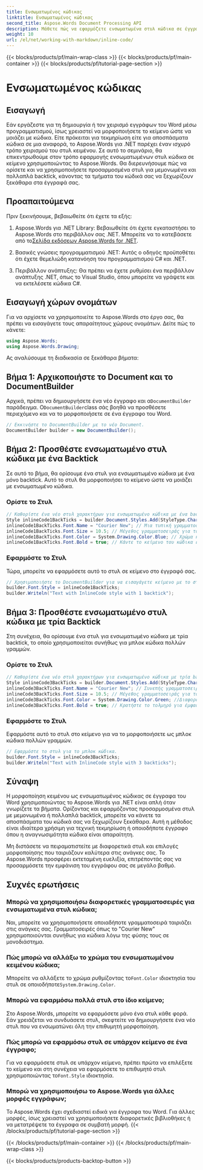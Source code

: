 ```yaml
---
title: Ενσωματωμένος κώδικας
linktitle: Ενσωματωμένος κώδικας
second_title: Aspose.Words Document Processing API
description: Μάθετε πώς να εφαρμόζετε ενσωματωμένα στυλ κώδικα σε έγγραφα του Word χρησιμοποιώντας το Aspose.Words για .NET. Αυτό το σεμινάριο καλύπτει μεμονωμένα και πολλαπλά backticks για μορφοποίηση κώδικα.
weight: 10
url: /el/net/working-with-markdown/inline-code/
---
```


{{< blocks/products/pf/main-wrap-class >}}
{{< blocks/products/pf/main-container >}}
{{< blocks/products/pf/tutorial-page-section >}}

# Ενσωματωμένος κώδικας

## Εισαγωγή

Εάν εργάζεστε για τη δημιουργία ή τον χειρισμό εγγράφων του Word μέσω προγραμματισμού, ίσως χρειαστεί να μορφοποιήσετε το κείμενο ώστε να μοιάζει με κώδικα. Είτε πρόκειται για τεκμηρίωση είτε για αποσπάσματα κώδικα σε μια αναφορά, το Aspose.Words για .NET παρέχει έναν ισχυρό τρόπο χειρισμού του στυλ κειμένου. Σε αυτό το σεμινάριο, θα επικεντρωθούμε στον τρόπο εφαρμογής ενσωματωμένων στυλ κώδικα σε κείμενο χρησιμοποιώντας το Aspose.Words. Θα διερευνήσουμε πώς να ορίσετε και να χρησιμοποιήσετε προσαρμοσμένα στυλ για μεμονωμένα και πολλαπλά backtick, κάνοντας τα τμήματα του κώδικά σας να ξεχωρίζουν ξεκάθαρα στα έγγραφά σας.

## Προαπαιτούμενα

Πριν ξεκινήσουμε, βεβαιωθείτε ότι έχετε τα εξής:

1.  Aspose.Words για .NET Library: Βεβαιωθείτε ότι έχετε εγκαταστήσει το Aspose.Words στο περιβάλλον σας .NET. Μπορείτε να το κατεβάσετε από το[Σελίδα εκδόσεων Aspose.Words for .NET](https://releases.aspose.com/words/net/).

2. Βασικές γνώσεις προγραμματισμού .NET: Αυτός ο οδηγός προϋποθέτει ότι έχετε θεμελιώδη κατανόηση του προγραμματισμού C# και .NET.

3. Περιβάλλον ανάπτυξης: Θα πρέπει να έχετε ρυθμίσει ένα περιβάλλον ανάπτυξης .NET, όπως το Visual Studio, όπου μπορείτε να γράψετε και να εκτελέσετε κώδικα C#.

## Εισαγωγή χώρων ονομάτων

Για να αρχίσετε να χρησιμοποιείτε το Aspose.Words στο έργο σας, θα πρέπει να εισαγάγετε τους απαραίτητους χώρους ονομάτων. Δείτε πώς το κάνετε:

```csharp
using Aspose.Words;
using Aspose.Words.Drawing;
```

Ας αναλύσουμε τη διαδικασία σε ξεκάθαρα βήματα:

## Βήμα 1: Αρχικοποιήστε το Document και το DocumentBuilder

 Αρχικά, πρέπει να δημιουργήσετε ένα νέο έγγραφο και α`DocumentBuilder` παράδειγμα. Ο`DocumentBuilder`class σάς βοηθά να προσθέσετε περιεχόμενο και να το μορφοποιήσετε σε ένα έγγραφο του Word.

```csharp
// Εκκινήστε το DocumentBuilder με το νέο Document.
DocumentBuilder builder = new DocumentBuilder();
```

## Βήμα 2: Προσθέστε ενσωματωμένο στυλ κώδικα με ένα Backtick

Σε αυτό το βήμα, θα ορίσουμε ένα στυλ για ενσωματωμένο κώδικα με ένα μόνο backtick. Αυτό το στυλ θα μορφοποιήσει το κείμενο ώστε να μοιάζει με ενσωματωμένο κώδικα.

### Ορίστε το Στυλ

```csharp
// Καθορίστε ένα νέο στυλ χαρακτήρων για ενσωματωμένο κώδικα με ένα backtick.
Style inlineCode1BackTicks = builder.Document.Styles.Add(StyleType.Character, "InlineCode");
inlineCode1BackTicks.Font.Name = "Courier New"; // Μια τυπική γραμματοσειρά για τον κώδικα.
inlineCode1BackTicks.Font.Size = 10.5; // Μέγεθος γραμματοσειράς για τον ενσωματωμένο κώδικα.
inlineCode1BackTicks.Font.Color = System.Drawing.Color.Blue; // Χρώμα κειμένου κώδικα.
inlineCode1BackTicks.Font.Bold = true; // Κάντε το κείμενο του κώδικα έντονη γραφή.
```

### Εφαρμόστε το Στυλ

Τώρα, μπορείτε να εφαρμόσετε αυτό το στυλ σε κείμενο στο έγγραφό σας.

```csharp
// Χρησιμοποιήστε το DocumentBuilder για να εισαγάγετε κείμενο με το στυλ ενσωματωμένου κώδικα.
builder.Font.Style = inlineCode1BackTicks;
builder.Writeln("Text with InlineCode style with 1 backtick");
```

## Βήμα 3: Προσθέστε ενσωματωμένο στυλ κώδικα με τρία Backtick

Στη συνέχεια, θα ορίσουμε ένα στυλ για ενσωματωμένο κώδικα με τρία backtick, το οποίο χρησιμοποιείται συνήθως για μπλοκ κώδικα πολλών γραμμών.

### Ορίστε το Στυλ

```csharp
// Καθορίστε ένα νέο στυλ χαρακτήρων για ενσωματωμένο κώδικα με τρία backtick.
Style inlineCode3BackTicks = builder.Document.Styles.Add(StyleType.Character, "InlineCode.3");
inlineCode3BackTicks.Font.Name = "Courier New"; // Συνεπής γραμματοσειρά για τον κώδικα.
inlineCode3BackTicks.Font.Size = 10.5; // Μέγεθος γραμματοσειράς για το μπλοκ κώδικα.
inlineCode3BackTicks.Font.Color = System.Drawing.Color.Green; //Διαφορετικό χρώμα για ορατότητα.
inlineCode3BackTicks.Font.Bold = true; // Κρατήστε το τολμηρό για έμφαση.
```

### Εφαρμόστε το Στυλ

Εφαρμόστε αυτό το στυλ στο κείμενο για να το μορφοποιήσετε ως μπλοκ κώδικα πολλών γραμμών.

```csharp
// Εφαρμόστε το στυλ για το μπλοκ κώδικα.
builder.Font.Style = inlineCode3BackTicks;
builder.Writeln("Text with InlineCode style with 3 backticks");
```

## Σύναψη

Η μορφοποίηση κειμένου ως ενσωματωμένος κώδικας σε έγγραφα του Word χρησιμοποιώντας το Aspose.Words για .NET είναι απλή όταν γνωρίζετε τα βήματα. Ορίζοντας και εφαρμόζοντας προσαρμοσμένα στυλ με μεμονωμένα ή πολλαπλά backtick, μπορείτε να κάνετε τα αποσπάσματα του κώδικά σας να ξεχωρίζουν ξεκάθαρα. Αυτή η μέθοδος είναι ιδιαίτερα χρήσιμη για τεχνική τεκμηρίωση ή οποιοδήποτε έγγραφο όπου η αναγνωσιμότητα κώδικα είναι απαραίτητη.

Μη διστάσετε να πειραματιστείτε με διαφορετικά στυλ και επιλογές μορφοποίησης που ταιριάζουν καλύτερα στις ανάγκες σας. Το Aspose.Words προσφέρει εκτεταμένη ευελιξία, επιτρέποντάς σας να προσαρμόσετε την εμφάνιση του εγγράφου σας σε μεγάλο βαθμό.

## Συχνές ερωτήσεις

### Μπορώ να χρησιμοποιήσω διαφορετικές γραμματοσειρές για ενσωματωμένα στυλ κώδικα;
Ναι, μπορείτε να χρησιμοποιήσετε οποιαδήποτε γραμματοσειρά ταιριάζει στις ανάγκες σας. Γραμματοσειρές όπως το "Courier New" χρησιμοποιούνται συνήθως για κώδικα λόγω της φύσης τους σε μονοδιάστημα.

### Πώς μπορώ να αλλάξω το χρώμα του ενσωματωμένου κειμένου κώδικα;
 Μπορείτε να αλλάξετε το χρώμα ρυθμίζοντας το`Font.Color` ιδιοκτησία του στυλ σε οποιοδήποτε`System.Drawing.Color`.

### Μπορώ να εφαρμόσω πολλά στυλ στο ίδιο κείμενο;
Στο Aspose.Words, μπορείτε να εφαρμόσετε μόνο ένα στυλ κάθε φορά. Εάν χρειάζεται να συνδυάσετε στυλ, σκεφτείτε να δημιουργήσετε ένα νέο στυλ που να ενσωματώνει όλη την επιθυμητή μορφοποίηση.

### Πώς μπορώ να εφαρμόσω στυλ σε υπάρχον κείμενο σε ένα έγγραφο;
 Για να εφαρμόσετε στυλ σε υπάρχον κείμενο, πρέπει πρώτα να επιλέξετε το κείμενο και στη συνέχεια να εφαρμόσετε το επιθυμητό στυλ χρησιμοποιώντας το`Font.Style` ιδιοκτησία.

### Μπορώ να χρησιμοποιήσω το Aspose.Words για άλλες μορφές εγγράφων;
Το Aspose.Words έχει σχεδιαστεί ειδικά για έγγραφα του Word. Για άλλες μορφές, ίσως χρειαστεί να χρησιμοποιήσετε διαφορετικές βιβλιοθήκες ή να μετατρέψετε τα έγγραφα σε συμβατή μορφή.
{{< /blocks/products/pf/tutorial-page-section >}}

{{< /blocks/products/pf/main-container >}}
{{< /blocks/products/pf/main-wrap-class >}}

{{< blocks/products/products-backtop-button >}}
